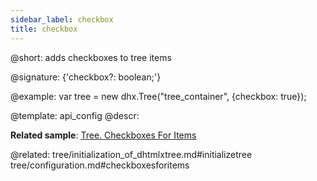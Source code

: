 ```yaml
---
sidebar_label: checkbox
title: checkbox
---          
```


@short: adds checkboxes to tree items

@signature: {'checkbox?: boolean;'}

@example: 
var tree = new dhx.Tree("tree_container", {checkbox: true});

@template:	api_config
@descr: 

**Related sample**: [Tree. Checkboxes For Items](https://snippet.dhtmlx.com/hgsivvpb)

@related: tree/initialization_of_dhtmlxtree.md#initializetree
tree/configuration.md#checkboxesforitems